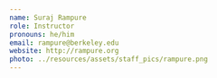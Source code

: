 ```yaml
---
name: Suraj Rampure
role: Instructor
pronouns: he/him
email: rampure@berkeley.edu
website: http://rampure.org
photo: ../resources/assets/staff_pics/rampure.png
---
```

